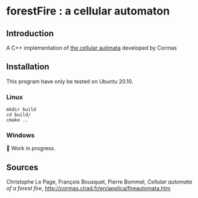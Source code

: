 # forestFire : a cellular automaton
## Introduction
A C++ implementation of [the cellular autimata](http://cormas.cirad.fr/fr/applica/fireautomata.htm) developed by Cormas 
## Installation
This program have only be tested on Ubuntu 20.10. 
### Linux
```
mkdir build
cd build/
cmake ..
```
### Windows
:construction: Work in progress.
## Sources
Christophe Le Page, François Bousquet, Pierre Bommel, *Cellular automata of a forest fire*, http://cormas.cirad.fr/en/applica/fireautomata.htm
